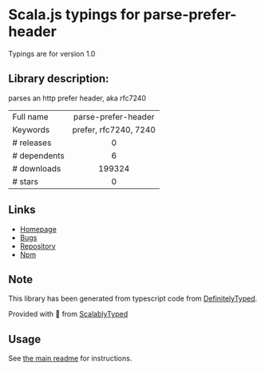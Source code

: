 
# Scala.js typings for parse-prefer-header

Typings are for version 1.0

## Library description:
parses an http prefer header, aka rfc7240

|                    |                 |
| ------------------ | :-------------: |
| Full name          | parse-prefer-header |
| Keywords           | prefer, rfc7240, 7240 |
| # releases         | 0 |
| # dependents       | 6 |
| # downloads        | 199324 |
| # stars            | 0 |

## Links
- [Homepage](https://github.com/ppaskaris/node-parse-prefer-header#readme)
- [Bugs](https://github.com/ppaskaris/node-parse-prefer-header/issues)
- [Repository](https://github.com/ppaskaris/node-parse-prefer-header)
- [Npm](https://www.npmjs.com/package/parse-prefer-header)
    


## Note
This library has been generated from typescript code from [DefinitelyTyped](https://definitelytyped.org).

Provided with :purple_heart: from [ScalablyTyped](https://github.com/oyvindberg/ScalablyTyped)

## Usage
See [the main readme](../../readme.md) for instructions.


